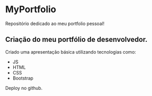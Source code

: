 # MyPortfolio
 Repositório dedicado ao meu portfolio pessoal!

## Criação do meu portfólio de desenvolvedor.

Criado uma apresentação básica utilizando tecnologias como:

- JS
- HTML
- CSS
- Bootstrap

Deploy no github.
